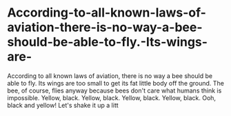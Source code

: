 # According-to-all-known-laws-of-aviation-there-is-no-way-a-bee-should-be-able-to-fly.-Its-wings-are-
According to all known laws of aviation, there is no way a bee should be able to fly. Its wings are too small to get its fat little body off the ground. The bee, of course, flies anyway because bees don't care what humans think is impossible. Yellow, black. Yellow, black. Yellow, black. Yellow, black. Ooh, black and yellow! Let's shake it up a litt

